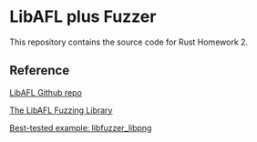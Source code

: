 # LibAFL plus Fuzzer

This repository contains the source code for Rust Homework 2.

## Reference

[LibAFL Github repo](https://github.com/AFLplusplus/LibAFL)

[The LibAFL Fuzzing Library](https://aflplus.plus/libafl-book/libafl.html)

[Best-tested example: libfuzzer_libpng](https://github.com/AFLplusplus/LibAFL/tree/main/fuzzers/libfuzzer_libpng)

